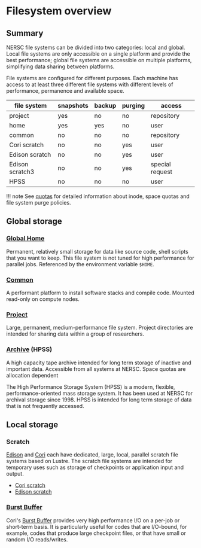 # Filesystem overview

## Summary

NERSC file systems can be divided into two categories: local and
global. Local file systems are only accessible on a single platform
and provide the best performance; global file systems are accessible
on multiple platforms, simplifying data sharing between platforms.

File systems are configured for different purposes. Each machine has
access to at least three different file systems with different levels
of performance, permanence and available space.

| file system     | snapshots | backup | purging | access          |
|-----------------|-----------|--------|---------|-----------------|
| project         | yes       | no     | no      | repository      |
| home            | yes       | yes    | no      | user            |
| common          | no        | no     | no      | repository      |
| Cori scratch    | no        | no     | yes     | user            |
| Edison scratch  | no        | no     | yes     | user            |
| Edison scratch3 | no        | no     | yes     | special request |
| HPSS            | no        | no     | no      | user            |

!!! note
	See [quotas](quotas.md) for detailed information about inode,
	space quotas and file system purge policies.

## Global storage

### [Global Home](global-home.md)

Permanent, relatively small storage for data like source code, shell
scripts that you want to keep. This file system is not tuned for high
performance for parallel jobs. Referenced by the environment variable
`$HOME`.

### [Common](global-common.md)

A performant platform to install software stacks and compile
code. Mounted read-only on compute nodes.

### [Project](project.md)

Large, permanent, medium-performance file system. Project directories
are intended for sharing data within a group of researchers.

### [Archive](archive.md) (HPSS)

A high capacity tape archive intended for long term storage of
inactive and important data. Accessible from all systems at
NERSC. Space quotas are allocation dependent

The High Performance Storage System (HPSS) is a modern, flexible,
performance-oriented mass storage system. It has been used at NERSC
for archival storage since 1998. HPSS is intended for long term
storage of data that is not frequently accessed.

## Local storage

### Scratch

[Edison](../systems/edison/index.md) and [Cori](../systems/cori/index.md)
each have dedicated, large, local, parallel scratch file systems based
on Lustre. The scratch file systems are intended for temporary uses
such as storage of checkpoints or application input and output.

* [Cori scratch](cori-scratch.md)
* [Edison scratch](edison-scratch.md)

### [Burst Buffer](cori-burst-buffer.md)

Cori's [Burst Buffer](cori-burst-buffer.md) provides very
high performance I/O on a per-job or short-term basis. It is
particularly useful for codes that are I/O-bound, for example, codes
that produce large checkpoint files, or that have small or random I/O
reads/writes.
